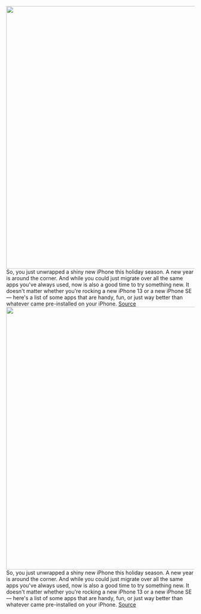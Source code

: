 <img src='https://cdn.vox-cdn.com/thumbor/TYTsi6lAYlVAU9r7991NNGkZLJg=/0x0:3000x2000/1200x675/filters:focal(986x981:1466x1461)/cdn.vox-cdn.com/uploads/chorus_image/image/70317442/RoundUpArt_iPhoneApps.0.jpg' width='700px' /><br/>
So, you just unwrapped a shiny new iPhone this holiday season. A new year is around the corner. And while you could just migrate over all the same apps you've always used, now is also a good time to try something new. It doesn't matter whether you're rocking a new iPhone 13 or a new iPhone SE — here's a list of some apps that are handy, fun, or just way better than whatever came pre-installed on your iPhone.
<a href='https://www.theverge.com/22824153/iphone-best-apps-2021'> Source <a/><img src='https://cdn.vox-cdn.com/thumbor/TYTsi6lAYlVAU9r7991NNGkZLJg=/0x0:3000x2000/1200x675/filters:focal(986x981:1466x1461)/cdn.vox-cdn.com/uploads/chorus_image/image/70317442/RoundUpArt_iPhoneApps.0.jpg' width='700px' /><br/>
So, you just unwrapped a shiny new iPhone this holiday season. A new year is around the corner. And while you could just migrate over all the same apps you've always used, now is also a good time to try something new. It doesn't matter whether you're rocking a new iPhone 13 or a new iPhone SE — here's a list of some apps that are handy, fun, or just way better than whatever came pre-installed on your iPhone.
<a href='https://www.theverge.com/22824153/iphone-best-apps-2021'> Source <a/>